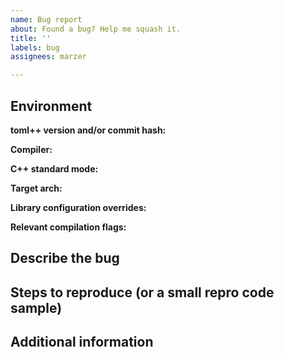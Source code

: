 ```yaml
---
name: Bug report
about: Found a bug? Help me squash it.
title: ''
labels: bug
assignees: marzer

---
```


<!--
    Replace the HTML comments below with the requested information.
    Please DO NOT delete this template and roll your own!

    Thanks for contributing!
-->



## Environment
**toml++ version and/or commit hash:**  
<!--
    If you're using the single-header version of the library, the version number is right at the top of the file.
    Otherwise you can find it by opening toml++/toml_version.h; it'll be represented by three defines -
    TOML_LIB_MAJOR, TOML_LIB_MINOR and TOML_LIB_PATCH.
    
    If you're not using any particular release and are instead just living large at HEAD of master, the commit hash
    would be super helpful too, though it's not critical.
    
-->


**Compiler:**  
<!--
    The compiler & version, e.g. "Clang 9"
-->



**C++ standard mode:**  
<!--
    The C++ standard level you were targeting, e.g. 17, 20, 'latest'
-->



**Target arch:**  
<!--
    The architecture you were targeting, e.g. x86, x64, ARM
-->



**Library configuration overrides:**  
<!--
    If you've explicitly set any of the library configuration macros,
    list them here (e.g. TOML_EXCEPTIONS=0, TOML_UNRELEASED_FEATURES=1, etc.)
-->



**Relevant compilation flags:**  
<!--
    Any relevant compilation flags that might help me reproduce your issue exactly (e.g. -fno-exceptions).
-->



## Describe the bug
<!--
    A clear and concise description of the bug goes here.
-->



## Steps to reproduce (or a small repro code sample)
<!--
    As above. If you feel that the information you've already given covers it sufficiently and you don't
    need this section, you can delete it.
-->



## Additional information
<!--
    Any post-scripts, addendums, or additional pieces of context, as necessary.
-->
